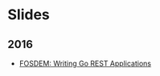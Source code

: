 # Slides

## 2016

* [FOSDEM: Writing Go REST Applications](http://talks.godoc.org/github.com/lpabon/go-slides/2016/fosdem-writing-go-rest.slide)


